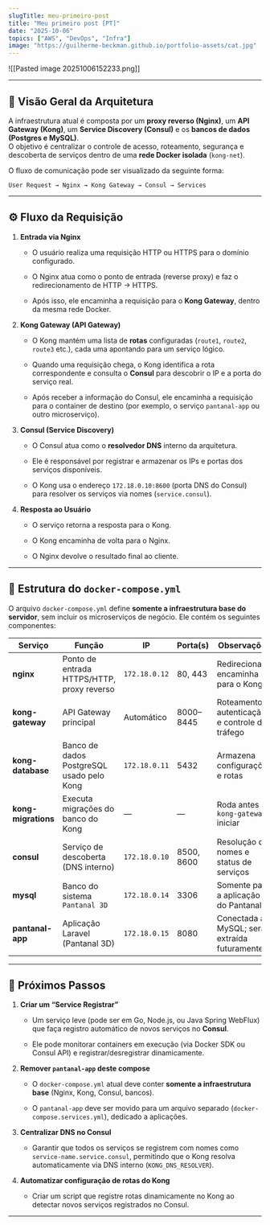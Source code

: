 ```yaml
---
slugTitle: meu-primeiro-post
title: "Meu primeiro post [PT]"
date: "2025-10-06"
topics: ["AWS", "DevOps", "Infra"]
image: "https://guilherme-beckman.github.io/portfolio-assets/cat.jpg"
---
```


![[Pasted image 20251006152233.png]]


---

## 🧭 Visão Geral da Arquitetura

A infraestrutura atual é composta por um **proxy reverso (Nginx)**, um **API Gateway (Kong)**, um **Service Discovery (Consul)** e os **bancos de dados (Postgres e MySQL)**.  
O objetivo é centralizar o controle de acesso, roteamento, segurança e descoberta de serviços dentro de uma **rede Docker isolada** (`kong-net`).

O fluxo de comunicação pode ser visualizado da seguinte forma:

```
User Request → Nginx → Kong Gateway → Consul → Services
```

---

## ⚙️ Fluxo da Requisição

1. **Entrada via Nginx**
    
    - O usuário realiza uma requisição HTTP ou HTTPS para o domínio configurado.
        
    - O Nginx atua como o ponto de entrada (reverse proxy) e faz o redirecionamento de HTTP → HTTPS.
        
    - Após isso, ele encaminha a requisição para o **Kong Gateway**, dentro da mesma rede Docker.
        
2. **Kong Gateway (API Gateway)**
    
    - O Kong mantém uma lista de **rotas** configuradas (`route1`, `route2`, `route3` etc.), cada uma apontando para um serviço lógico.
        
    - Quando uma requisição chega, o Kong identifica a rota correspondente e consulta o **Consul** para descobrir o IP e a porta do serviço real.
        
    - Após receber a informação do Consul, ele encaminha a requisição para o container de destino (por exemplo, o serviço `pantanal-app` ou outro microserviço).
        
3. **Consul (Service Discovery)**
    
    - O Consul atua como o **resolvedor DNS** interno da arquitetura.
        
    - Ele é responsável por registrar e armazenar os IPs e portas dos serviços disponíveis.
        
    - O Kong usa o endereço `172.18.0.10:8600` (porta DNS do Consul) para resolver os serviços via nomes (`service.consul`).
        
4. **Resposta ao Usuário**
    
    - O serviço retorna a resposta para o Kong.
        
    - O Kong encaminha de volta para o Nginx.
        
    - O Nginx devolve o resultado final ao cliente.
        

---

## 🐳 Estrutura do `docker-compose.yml`

O arquivo `docker-compose.yml` define **somente a infraestrutura base do servidor**, sem incluir os microserviços de negócio. Ele contém os seguintes componentes:

|Serviço|Função|IP|Porta(s)|Observações|
|---|---|---|---|---|
|**nginx**|Ponto de entrada HTTPS/HTTP, proxy reverso|`172.18.0.12`|80, 443|Redireciona e encaminha para o Kong|
|**kong-gateway**|API Gateway principal|Automático|8000–8445|Roteamento, autenticação e controle de tráfego|
|**kong-database**|Banco de dados PostgreSQL usado pelo Kong|`172.18.0.11`|5432|Armazena configurações e rotas|
|**kong-migrations**|Executa migrações do banco do Kong|—|—|Roda antes do `kong-gateway` iniciar|
|**consul**|Serviço de descoberta (DNS interno)|`172.18.0.10`|8500, 8600|Resolução de nomes e status de serviços|
|**mysql**|Banco do sistema `Pantanal 3D`|`172.18.0.14`|3306|Somente para a aplicação do Pantanal|
|**pantanal-app**|Aplicação Laravel (Pantanal 3D)|`172.18.0.15`|8080|Conectada ao MySQL; será extraída futuramente|

---

## 🔄 Próximos Passos

1. **Criar um “Service Registrar”**
    
    - Um serviço leve (pode ser em Go, Node.js, ou Java Spring WebFlux) que faça registro automático de novos serviços no **Consul**.
        
    - Ele pode monitorar containers em execução (via Docker SDK ou Consul API) e registrar/desregistrar dinamicamente.
        
2. **Remover `pantanal-app` deste compose**
    
    - O `docker-compose.yml` atual deve conter **somente a infraestrutura base** (Nginx, Kong, Consul, bancos).
        
    - O `pantanal-app` deve ser movido para um arquivo separado (`docker-compose.services.yml`), dedicado a aplicações.
        
3. **Centralizar DNS no Consul**
    
    - Garantir que todos os serviços se registrem com nomes como `service-name.service.consul`, permitindo que o Kong resolva automaticamente via DNS interno (`KONG_DNS_RESOLVER`).
        
4. **Automatizar configuração de rotas do Kong**
    
    - Criar um script que registre rotas dinamicamente no Kong ao detectar novos serviços registrados no Consul.
        

---

